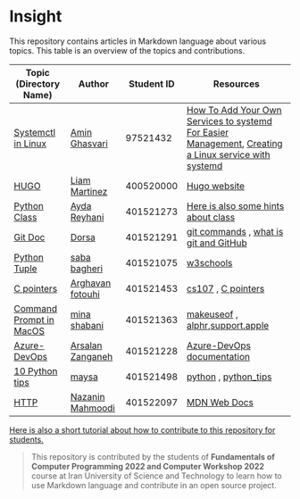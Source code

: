 # Insight

This repository contains articles in Markdown language about various topics. This table is an overview of the topics and contributions.

| Topic (Directory Name) | Author | Student ID | Resources |
| ------------- | ------------- | ------------- | ------------- |
| [Systemctl in Linux](systemctl-in-linux/systemctl-in-linux.md)  | [Amin Ghasvari](https://github.com/Amin-MAG)  |  97521432  |  [How To Add Your Own Services to systemd For Easier Management](https://www.cloudsavvyit.com/3092/how-to-add-your-own-services-to-systemd-for-easier-management/), [Creating a Linux service with systemd](https://medium.com/@benmorel/creating-a-linux-service-with-systemd-611b5c8b91d6)  |
| [HUGO](hugo/hugo.md)  | [Liam Martinez](https://github.com/Liam-Martinez)  |  400520000  |  [Hugo website](https://gohugo.io/) |[Here is also a short tutorial about how to contribute to this repository for students. ](https://www.notion.so/amin-mag/Documentation-ed83b200250d4859a264ed5eefb5fc55) |
| [Python Class](Class/CLASS.md)  | [Ayda Reyhani](https://github.com/ayda0607/insight)  |  401521273  |[Here is also some hints about class ](https://buttoned-dress-271.notion.site/694b349021ce4be7a0853fec93bde144) |
| [Git Doc](https://github.com/Dorsasaadat/insight/blob/master/gitdoc/gitdoc.md)|[Dorsa](https://github.com/Dorsasaadat)| 401521291 |  [git commands](https://dzone.com/articles/top-20-git-commands-with-examples) , [what is git and GitHub](https://blog.hubspot.com/website/what-is-github-used-for) |
| [Python Tuple](Tuple/Tuple.md)  | [saba bagheri](https://github.com/sababagheri1382)  |   401521075  |  [w3schools](https://www.w3schools.com/) |
| [C pointers](https://github.com/arghavanfotouhi/insight/blob/master/C%20Pointers.md)  | [Arghavan fotouhi](https://github.com/arghavanfotouhi)  |  401521453  |  [cs107](https://www.youtube.com/playlist?list=PLoCMsyE1cvdWivlV-39KKsBKUX-4DvraN) , [C pointers](https://www.tutorialspoint.com/cprogramming/c_pointers.htm#) |
| [Command Prompt in MacOS](macOS/command.md)  |  [mina shabani](https://mina-shabani.github.io/)  | 401521363 |  [makeuseof](https://www.makeuseof.com/tag/mac-terminal-commands-cheat-sheet/) , [alphr](https://www.alphr.com/open-command-prompt-mac/),[support.apple](https://support.apple.com/guide/terminal/open-or-quit-terminal-apd5265185d-f365-44cb-8b09-71a064a42125/mac) |  
| [Azure-DevOps](Azure-DevOps/Azure-DevOps.md)|[Arsalan Zanganeh](https://github.com/Esi-Khafan)| 401521228 |  [Azure-DevOps documentation](https://learn.microsoft.com/en-us/azure/devops/?view=azure-devops) |
| [10 Python tips](https://github.com/MaysaGharehgozli/insight/blob/master/10_python_tips.md)|[maysa](https://github.com/MaysaGharehgozli)| 401521498 |  [python](https://www.python.org) , [python_tips](https://www.datacamp.com/tutorial)|
| [HTTP](HTTP/HTTP.md)  | [Nazanin Mahmoodi](https://github.com/nazaninma)  |  401522097  | [MDN Web Docs](https://developer.mozilla.org/en-US/docs/Web/HTTP/Overview#basic_aspects_of_http) |

[Here is also a short tutorial about how to contribute to this repository for students. ](https://www.notion.so/About-tuples-in-python-b2e414f601db41c09a983535d3a7ce88)

> This repository is contributed by the students of **Fundamentals of Computer Programming 2022 and Computer Workshop 2022** course at Iran University of Science and Technology to learn how to use Markdown language and contribute in an open source project.
